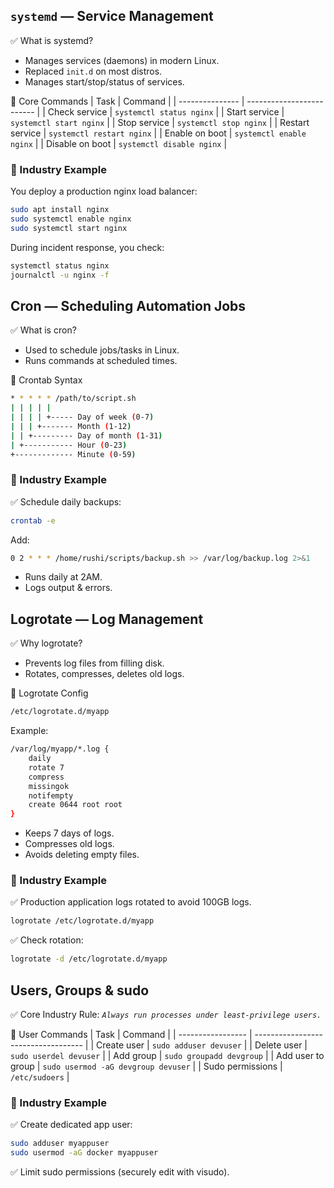## `systemd` — Service Management

✅ What is systemd?
- Manages services (daemons) in modern Linux.
- Replaced `init.d` on most distros.
- Manages start/stop/status of services.

🔧 Core Commands
| Task            | Command                   |
| --------------- | ------------------------- |
| Check service   | `systemctl status nginx`  |
| Start service   | `systemctl start nginx`   |
| Stop service    | `systemctl stop nginx`    |
| Restart service | `systemctl restart nginx` |
| Enable on boot  | `systemctl enable nginx`  |
| Disable on boot | `systemctl disable nginx` |

### 🔨 Industry Example

You deploy a production nginx load balancer:
```bash
sudo apt install nginx
sudo systemctl enable nginx
sudo systemctl start nginx
```

During incident response, you check:
```bash
systemctl status nginx
journalctl -u nginx -f
```

## Cron — Scheduling Automation Jobs

✅ What is cron?
- Used to schedule jobs/tasks in Linux.
- Runs commands at scheduled times.

🔧 Crontab Syntax
```bash
* * * * * /path/to/script.sh
| | | | |
| | | | +----- Day of week (0-7)
| | | +------- Month (1-12)
| | +--------- Day of month (1-31)
| +----------- Hour (0-23)
+------------- Minute (0-59)
```

### 🔨 Industry Example
✅ Schedule daily backups:
```bash
crontab -e
```
Add:
```bash
0 2 * * * /home/rushi/scripts/backup.sh >> /var/log/backup.log 2>&1
```
- Runs daily at 2AM.
- Logs output & errors.

## Logrotate — Log Management
✅ Why logrotate?
- Prevents log files from filling disk. 
- Rotates, compresses, deletes old logs.

🔧 Logrotate Config
```bash
/etc/logrotate.d/myapp
```
Example:
```bash
/var/log/myapp/*.log {
    daily
    rotate 7
    compress
    missingok
    notifempty
    create 0644 root root
}
```
- Keeps 7 days of logs.
- Compresses old logs.
- Avoids deleting empty files.

### 🔨 Industry Example
✅ Production application logs rotated to avoid 100GB logs.
```bash
logrotate /etc/logrotate.d/myapp
```
✅ Check rotation:
```bash
logrotate -d /etc/logrotate.d/myapp
```

## Users, Groups & sudo
✅ Core Industry Rule:
<i>```Always run processes under least-privilege users.```</i>

🔧 User Commands
| Task              | Command                             |
| ----------------- | ----------------------------------- |
| Create user       | `sudo adduser devuser`              |
| Delete user       | `sudo userdel devuser`              |
| Add group         | `sudo groupadd devgroup`            |
| Add user to group | `sudo usermod -aG devgroup devuser` |
| Sudo permissions  | `/etc/sudoers`                      |

### 🔨 Industry Example
✅ Create dedicated app user:
```bash
sudo adduser myappuser
sudo usermod -aG docker myappuser
```
✅ Limit sudo permissions (securely edit with visudo).
